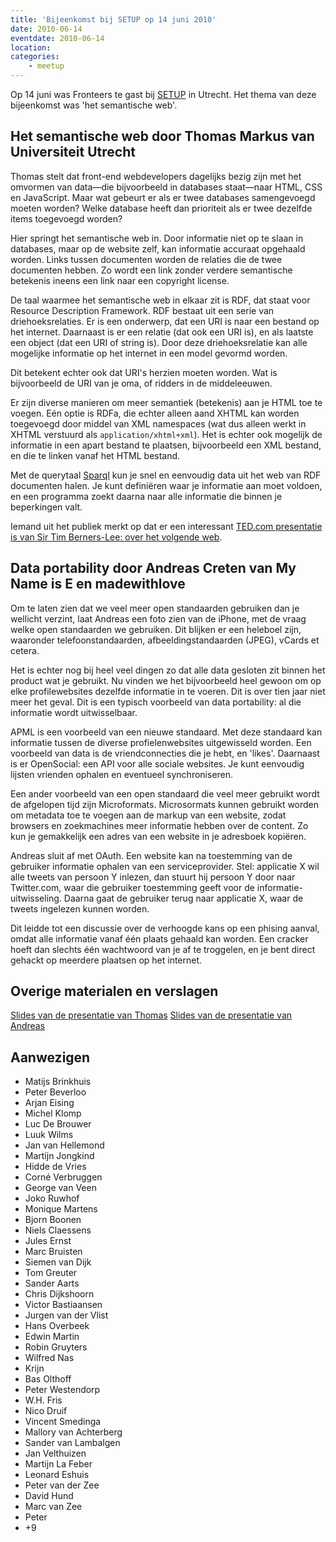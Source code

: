 ```yaml
---
title: 'Bijeenkomst bij SETUP op 14 juni 2010'
date: 2010-06-14
eventdate: 2010-06-14
location:
categories:
    - meetup
---
```


Op 14 juni was Fronteers te gast bij [SETUP](http://www.setuputrecht.nl/) in Utrecht. Het thema van deze bijeenkomst was 'het semantische web'.

## Het semantische web door Thomas Markus van Universiteit Utrecht

Thomas stelt dat front-end webdevelopers dagelijks bezig zijn met het omvormen van data—die bijvoorbeeld in databases staat—naar HTML, CSS en JavaScript. Maar wat gebeurt er als er twee databases samengevoegd moeten worden? Welke database heeft dan prioriteit als er twee dezelfde items toegevoegd worden?

Hier springt het semantische web in. Door informatie niet op te slaan in databases, maar op de website zelf, kan informatie accuraat opgehaald worden. Links tussen documenten worden de relaties die de twee documenten hebben. Zo wordt een link zonder verdere semantische betekenis ineens een link naar een copyright license.

De taal waarmee het semantische web in elkaar zit is RDF, dat staat voor Resource Description Framework. RDF bestaat uit een serie van driehoeksrelaties. Er is een onderwerp, dat een URI is naar een bestand op het internet. Daarnaast is er een relatie (dat ook een URI is), en als laatste een object (dat een URI of string is). Door deze driehoeksrelatie kan alle mogelijke informatie op het internet in een model gevormd worden.

Dit betekent echter ook dat URI's herzien moeten worden. Wat is bijvoorbeeld de URI van je oma, of ridders in de middeleeuwen.

Er zijn diverse manieren om meer semantiek (betekenis) aan je HTML toe te voegen. Eén optie is RDFa, die echter alleen aand XHTML kan worden toegevoegd door middel van XML namespaces (wat dus alleen werkt in XHTML verstuurd als `application/xhtml+xml`). Het is echter ook mogelijk de informatie in een apart bestand te plaatsen, bijvoorbeeld een XML bestand, en die te linken vanaf het HTML bestand.

Met de querytaal [Sparql](http://en.wikipedia.org/wiki/SPARQL) kun je snel en eenvoudig data uit het web van RDF documenten halen. Je kunt definiëren waar je informatie aan moet voldoen, en een programma zoekt daarna naar alle informatie die binnen je beperkingen valt.

Iemand uit het publiek merkt op dat er een interessant [TED.com presentatie is van Sir Tim Berners-Lee: over het volgende web](http://live5.ted.com/talks/tim_berners_lee_on_the_next_web.html).

## Data portability door Andreas Creten van My Name is E en madewithlove

Om te laten zien dat we veel meer open standaarden gebruiken dan je wellicht verzint, laat Andreas een foto zien van de iPhone, met de vraag welke open standaarden we gebruiken. Dit blijken er een heleboel zijn, waaronder telefoonstandaarden, afbeeldingstandaarden (JPEG), vCards et cetera.

Het is echter nog bij heel veel dingen zo dat alle data gesloten zit binnen het product wat je gebruikt. Nu vinden we het bijvoorbeeld heel gewoon om op elke profilewebsites dezelfde informatie in te voeren. Dit is over tien jaar niet meer het geval. Dit is een typisch voorbeeld van data portability: al die informatie wordt uitwisselbaar.

APML is een voorbeeld van een nieuwe standaard. Met deze standaard kan informatie tussen de diverse profielenwebsites uitgewisseld worden. Een voorbeeld van data is de vriendconnecties die je hebt, en 'likes'. Daarnaast is er OpenSocial: een API voor alle sociale websites. Je kunt eenvoudig
lijsten vrienden ophalen en eventueel synchroniseren.

Een ander voorbeeld van een open standaard die veel meer gebruikt wordt de afgelopen tijd zijn Microformats. Microsormats kunnen gebruikt worden om metadata toe te voegen aan de markup van een website, zodat browsers en zoekmachines meer informatie hebben over de content. Zo kun je gemakkelijk een adres van een website in je adresboek kopiëren.

Andreas sluit af met OAuth. Een website kan na toestemming van de gebruiker informatie ophalen van een serviceprovider. Stel: applicatie X wil alle tweets van persoon Y inlezen, dan stuurt hij persoon Y door naar Twitter.com, waar die gebruiker toestemming geeft voor de informatie-uitwisseling. Daarna gaat de gebruiker terug naar applicatie X, waar de tweets ingelezen kunnen worden.

Dit leidde tot een discussie over de verhoogde kans op een phising aanval, omdat alle informatie vanaf één plaats gehaald kan worden. Een cracker hoeft dan slechts één wachtwoord van je af te troggelen, en je bent direct gehackt op meerdere plaatsen op het internet.

## Overige materialen en verslagen

[Slides van de presentatie van Thomas](http://www.phil.uu.nl/~tmarkus/presentations/fronteers-2010-06-14.pdf)
[Slides van de presentatie van Andreas](http://www.slideshare.net/andreascreten/data-portability-fronteers-meetup)

## Aanwezigen

-   Matijs Brinkhuis
-   Peter Beverloo
-   Arjan Eising
-   Michel Klomp
-   Luc De Brouwer
-   Luuk Wilms
-   Jan van Hellemond
-   Martijn Jongkind
-   Hidde de Vries
-   Corné Verbruggen
-   George van Veen
-   Joko Ruwhof
-   Monique Martens
-   Bjorn Boonen
-   Niels Claessens
-   Jules Ernst
-   Marc Bruisten
-   Siemen van Dijk
-   Tom Greuter
-   Sander Aarts
-   Chris Dijkshoorn
-   Victor Bastiaansen
-   Jurgen van der Vlist
-   Hans Overbeek
-   Edwin Martin
-   Robin Gruyters
-   Wilfred Nas
-   Krijn
-   Bas Olthoff
-   Peter Westendorp
-   W.H. Fris
-   Nico Druif
-   Vincent Smedinga
-   Mallory van Achterberg
-   Sander van Lambalgen
-   Jan Velthuizen
-   Martijn La Feber
-   Leonard Eshuis
-   Peter van der Zee
-   David Hund
-   Marc van Zee
-   Peter
-   +9
